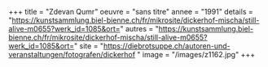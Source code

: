 +++
title = "Zdevan Qumr"
oeuvre = "sans titre"
annee = "1991"
details = "https://kunstsammlung.biel-bienne.ch/fr/mikrosite/dickerhof-mischa/still-alive-m0655?werk_id=1085&ort="
autres = "https://kunstsammlung.biel-bienne.ch/fr/mikrosite/dickerhof-mischa/still-alive-m0655?werk_id=1085&ort="
site = "https://diebrotsuppe.ch/autoren-und-veranstaltungen/fotografen/dickerhof "
image = "/images/z1162.jpg"
+++
